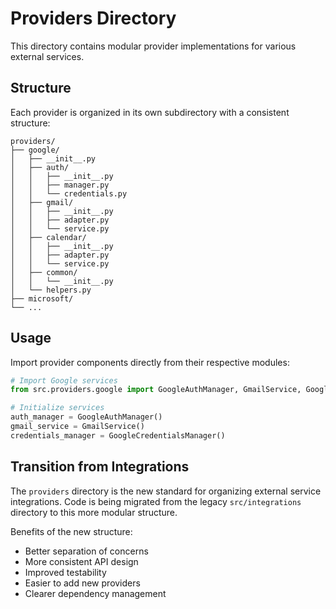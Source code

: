 # Providers Directory

This directory contains modular provider implementations for various external services.

## Structure

Each provider is organized in its own subdirectory with a consistent structure:

```
providers/
├── google/
│   ├── __init__.py
│   ├── auth/
│   │   ├── __init__.py
│   │   ├── manager.py
│   │   └── credentials.py
│   ├── gmail/
│   │   ├── __init__.py
│   │   ├── adapter.py
│   │   └── service.py
│   ├── calendar/
│   │   ├── __init__.py
│   │   ├── adapter.py
│   │   └── service.py
│   ├── common/
│   │   └── __init__.py
│   └── helpers.py
├── microsoft/
└── ...
```

## Usage

Import provider components directly from their respective modules:

```python
# Import Google services
from src.providers.google import GoogleAuthManager, GmailService, GoogleCredentialsManager

# Initialize services
auth_manager = GoogleAuthManager()
gmail_service = GmailService()
credentials_manager = GoogleCredentialsManager()
```

## Transition from Integrations

The `providers` directory is the new standard for organizing external service integrations. 
Code is being migrated from the legacy `src/integrations` directory to this more modular structure.

Benefits of the new structure:
- Better separation of concerns
- More consistent API design
- Improved testability
- Easier to add new providers
- Clearer dependency management
